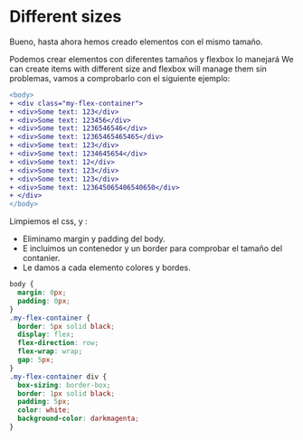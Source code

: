 # Different sizes

Bueno, hasta ahora hemos creado elementos con el mismo tamaño.

Podemos crear elementos con diferentes tamaños y flexbox lo manejará We can create items with different size and flexbox will
manage them sin problemas, vamos a comprobarlo con el siguiente ejemplo:

```diff
<body>
+ <div class="my-flex-container">
+ <div>Some text: 123</div>
+ <div>Some text: 123456</div>
+ <div>Some text: 1236546546</div>
+ <div>Some text: 12365465465465</div>
+ <div>Some text: 123</div>
+ <div>Some text: 1234645654</div>
+ <div>Some text: 12</div>
+ <div>Some text: 123</div>
+ <div>Some text: 123</div>
+ <div>Some text: 123645065406540650</div>
+ </div>
</body>
```

Limpiemos el css, y :

- Eliminamo margin y padding del body.
- E incluimos un contenedor y un border para comprobar el tamaño del contanier.
- Le damos a cada elemento colores y bordes.

```css
body {
  margin: 0px;
  padding: 0px;
}
.my-flex-container {
  border: 5px solid black;
  display: flex;
  flex-direction: row;
  flex-wrap: wrap;
  gap: 5px;
}
.my-flex-container div {
  box-sizing: border-box;
  border: 1px solid black;
  padding: 5px;
  color: white;
  background-color: darkmagenta;
}
```

